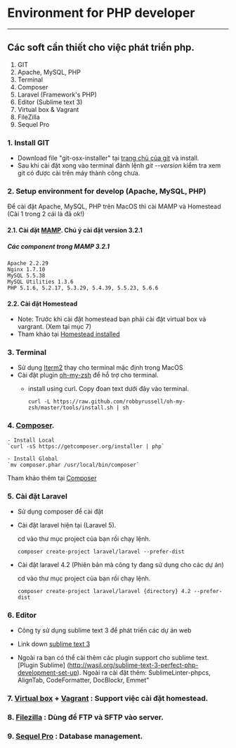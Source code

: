 # Environment for PHP developer
***

## Các soft cần thiết cho việc phát triển php.

1. GIT
2. Apache, MySQL, PHP
3. Terminal
4. Composer
5. Laravel (Framework's PHP)
6. Editor (Sublime text 3)
7. Virtual box & Vagrant
8. FileZilla
9. Sequel Pro
    
### 1.  Install GIT

- Download file "git-osx-installer" tại [trang chủ của git](http://git-scm.com/book/en/v2/Getting-Started-Installing-Git) và install.
- Sau khi cài đặt xong vào terminal đánh lệnh *git --version*  kiểm tra xem git có được cài trên máy thành công chưa.

### 2.  Setup environment for develop (Apache, MySQL, PHP)

Để cài đặt Apache, MySQL, PHP trên MacOS thì cài MAMP và Homestead (Cài 1 trong 2 cái là đã ok!)
#### 2.1. Cài đặt [MAMP](https://www.mamp.info/en/). Chú ý cài đặt version 3.2.1 

##### Các component trong MAMP 3.2.1
    
    Apache 2.2.29
    Nginx 1.7.10
    MySQL 5.5.38
    MySQL Utilities 1.3.6
    PHP 5.1.6, 5.2.17, 5.3.29, 5.4.39, 5.5.23, 5.6.6
    
#### 2.2. Cài đặt Homestead

- Note: Trước khi cài đặt homestead bạn phải cài đặt virtual box và vargrant. (Xem tại mục 7)
- Tham khảo tại [Homestead installed](http://laravel.com/docs/5.0/homestead)

### 3. Terminal

- Sử dụng [Iterm2](https://www.iterm2.com/) thay cho terminal mặc định trong MacOS
- Cài đặt plugin [oh-my-zsh](https://github.com/robbyrussell/oh-my-zsh) để hỗ trợ cho terminal.
    - install using curl. Copy đoan text dưới đây vào terminal.
    
       `curl -L https://raw.github.com/robbyrussell/oh-my-zsh/master/tools/install.sh | sh`

### 4. [Composer](https://getcomposer.org/download/).

    - Install Local
    `curl -sS https://getcomposer.org/installer | php`
    
    - Install Global
    `mv composer.phar /usr/local/bin/composer`

Tham khảo thêm tại [Composer](https://getcomposer.org/doc/00-intro.md#installation-linux-unix-osx)

### 5. Cài đặt Laravel
- Sử dụng composer để cài đặt
- Cài đặt laravel hiện tại (Laravel 5).

    cd vào thư mục project của bạn rồi chạy lệnh.
    
    `composer create-project laravel/laravel --prefer-dist`
    
- Cài đặt laravel 4.2 (Phiên bản mà công ty đang sử dụng cho các dự án)

    cd vào thư mục project của bạn rồi chạy lệnh.
    
    `composer create-project laravel/laravel {directory} 4.2 --prefer-dist`

### 6.  Editor

- Công ty sử dụng sublime text 3 để phát triển các dự án web

- Link down [sublime text 3](http://www.sublimetext.com/3)
- Ngoài ra bạn có thể cài thêm các plugin support cho sublime text. [Plugin Sublime] (http://wasil.org/sublime-text-3-perfect-php-development-set-up).
  Ngoài ra cài đặt thêm: SublimeLinter-phpcs, AlignTab, CodeFormatter, DocBlockr, Emmet"
  
  
### 7. [Virtual box](https://www.virtualbox.org/) + [Vagrant](https://www.vagrantup.com/) : Support việc cài đặt homestead.

### 8. [Filezilla](https://filezilla-project.org/) : Dùng để FTP và SFTP vào server.

### 9. [Sequel Pro](http://www.sequelpro.com/) : Database management.



